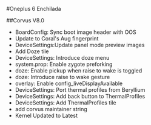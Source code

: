 #Oneplus 6 Enchilada

##Corvus V8.0

- BoardConfig: Sync boot image header with OOS
- Update to Coral's Aug fingerprint
- DeviceSettings:Update panel mode preview images
- Add Doze tile
- DeviceSettings: Introduce doze menu 
- system.prop: Enable zygote preforking
- doze: Enable pickup when raise to wake is toggled
- doze: Introduce raise to wake gesture 
- overlay: Enable config_liveDisplayAvailable
- DeviceSettings: Port thermal profiles from Beryllium 
- DeviceSettings: Add back button to ThermalProfiles 
- DeviceSettings: Add ThermalProfiles tile 
- add corvus maintainer string
- Kernel Updated to Latest

